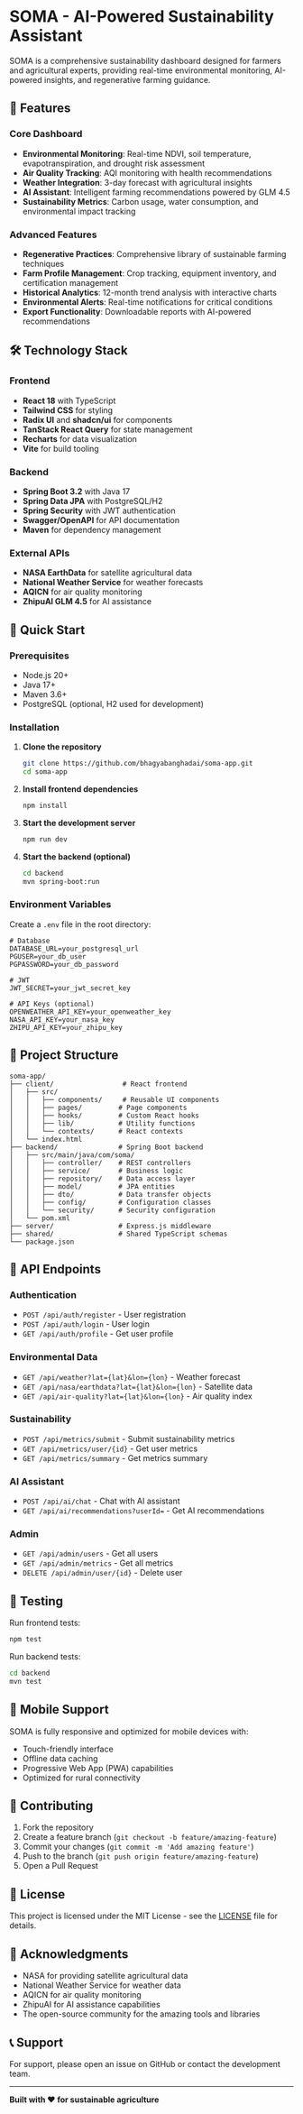 # SOMA - AI-Powered Sustainability Assistant

SOMA is a comprehensive sustainability dashboard designed for farmers and agricultural experts, providing real-time environmental monitoring, AI-powered insights, and regenerative farming guidance.

## 🌱 Features

### Core Dashboard
- **Environmental Monitoring**: Real-time NDVI, soil temperature, evapotranspiration, and drought risk assessment
- **Air Quality Tracking**: AQI monitoring with health recommendations
- **Weather Integration**: 3-day forecast with agricultural insights
- **AI Assistant**: Intelligent farming recommendations powered by GLM 4.5
- **Sustainability Metrics**: Carbon usage, water consumption, and environmental impact tracking

### Advanced Features
- **Regenerative Practices**: Comprehensive library of sustainable farming techniques
- **Farm Profile Management**: Crop tracking, equipment inventory, and certification management
- **Historical Analytics**: 12-month trend analysis with interactive charts
- **Environmental Alerts**: Real-time notifications for critical conditions
- **Export Functionality**: Downloadable reports with AI-powered recommendations

## 🛠️ Technology Stack

### Frontend
- **React 18** with TypeScript
- **Tailwind CSS** for styling
- **Radix UI** and **shadcn/ui** for components
- **TanStack React Query** for state management
- **Recharts** for data visualization
- **Vite** for build tooling

### Backend
- **Spring Boot 3.2** with Java 17
- **Spring Data JPA** with PostgreSQL/H2
- **Spring Security** with JWT authentication
- **Swagger/OpenAPI** for API documentation
- **Maven** for dependency management

### External APIs
- **NASA EarthData** for satellite agricultural data
- **National Weather Service** for weather forecasts
- **AQICN** for air quality monitoring
- **ZhipuAI GLM 4.5** for AI assistance

## 🚀 Quick Start

### Prerequisites
- Node.js 20+
- Java 17+
- Maven 3.6+
- PostgreSQL (optional, H2 used for development)

### Installation

1. **Clone the repository**
   ```bash
   git clone https://github.com/bhagyabanghadai/soma-app.git
   cd soma-app
   ```

2. **Install frontend dependencies**
   ```bash
   npm install
   ```

3. **Start the development server**
   ```bash
   npm run dev
   ```

4. **Start the backend (optional)**
   ```bash
   cd backend
   mvn spring-boot:run
   ```

### Environment Variables

Create a `.env` file in the root directory:

```env
# Database
DATABASE_URL=your_postgresql_url
PGUSER=your_db_user
PGPASSWORD=your_db_password

# JWT
JWT_SECRET=your_jwt_secret_key

# API Keys (optional)
OPENWEATHER_API_KEY=your_openweather_key
NASA_API_KEY=your_nasa_key
ZHIPU_API_KEY=your_zhipu_key
```

## 📁 Project Structure

```
soma-app/
├── client/                 # React frontend
│   ├── src/
│   │   ├── components/     # Reusable UI components
│   │   ├── pages/         # Page components
│   │   ├── hooks/         # Custom React hooks
│   │   ├── lib/           # Utility functions
│   │   └── contexts/      # React contexts
│   └── index.html
├── backend/               # Spring Boot backend
│   ├── src/main/java/com/soma/
│   │   ├── controller/    # REST controllers
│   │   ├── service/       # Business logic
│   │   ├── repository/    # Data access layer
│   │   ├── model/         # JPA entities
│   │   ├── dto/           # Data transfer objects
│   │   ├── config/        # Configuration classes
│   │   └── security/      # Security configuration
│   └── pom.xml
├── server/                # Express.js middleware
├── shared/                # Shared TypeScript schemas
└── package.json
```

## 🔧 API Endpoints

### Authentication
- `POST /api/auth/register` - User registration
- `POST /api/auth/login` - User login
- `GET /api/auth/profile` - Get user profile

### Environmental Data
- `GET /api/weather?lat={lat}&lon={lon}` - Weather forecast
- `GET /api/nasa/earthdata?lat={lat}&lon={lon}` - Satellite data
- `GET /api/air-quality?lat={lat}&lon={lon}` - Air quality index

### Sustainability
- `POST /api/metrics/submit` - Submit sustainability metrics
- `GET /api/metrics/user/{id}` - Get user metrics
- `GET /api/metrics/summary` - Get metrics summary

### AI Assistant
- `POST /api/ai/chat` - Chat with AI assistant
- `GET /api/ai/recommendations?userId=` - Get AI recommendations

### Admin
- `GET /api/admin/users` - Get all users
- `GET /api/admin/metrics` - Get all metrics
- `DELETE /api/admin/user/{id}` - Delete user

## 🧪 Testing

Run frontend tests:
```bash
npm test
```

Run backend tests:
```bash
cd backend
mvn test
```

## 📱 Mobile Support

SOMA is fully responsive and optimized for mobile devices with:
- Touch-friendly interface
- Offline data caching
- Progressive Web App (PWA) capabilities
- Optimized for rural connectivity

## 🤝 Contributing

1. Fork the repository
2. Create a feature branch (`git checkout -b feature/amazing-feature`)
3. Commit your changes (`git commit -m 'Add amazing feature'`)
4. Push to the branch (`git push origin feature/amazing-feature`)
5. Open a Pull Request

## 📄 License

This project is licensed under the MIT License - see the [LICENSE](LICENSE) file for details.

## 🙏 Acknowledgments

- NASA for providing satellite agricultural data
- National Weather Service for weather data
- AQICN for air quality monitoring
- ZhipuAI for AI assistance capabilities
- The open-source community for the amazing tools and libraries

## 📞 Support

For support, please open an issue on GitHub or contact the development team.

---

**Built with ❤️ for sustainable agriculture**